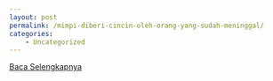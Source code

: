 ```yaml
---
layout: post
permalink: /mimpi-diberi-cincin-oleh-orang-yang-sudah-meninggal/
categories:
    - Uncategorized
---
```


[Baca Selengkapnya](/02)